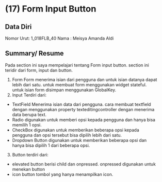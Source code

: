 # (17) Form Input Button
## Data Diri

Nomor Urut: 1_018FLB_40
Nama : Meisya Amanda Aldi

## Summary/ Resume
Pada section ini saya mempelajari tentang Form input button. section ini teridir dari form, input dan button.
1. Form
Form menerima isian dari pengguna dan untuk isian datanya dapat lebih dari satu. untuk membuat form menggunakan widget stateful. untuk isian form disimpan menggunakan GlobalKey.
2. Input
Terdiri dari:
  - TextField
  Menerima isian data dari pengguna. cara membuat textfield dengan menggunakan property texteditingcontroller dengan menerima data berupa text. 
  - Radio
  digunakan untuk memberi opsi kepada pengguna dan hanya bisa memilih 1 opsi.
  - CheckBox
  digunakan untuk memberikan beberapa opsi kepada pengguna dan opsi tersebut bisa dipilih lebih dari satu.
  - Dropdown Button
  digunakan untuk memberikan beberapa opsi dan hanya bisa dipilih 1 dari beberapa opsi.
3. Button
  terdiri dari:
  - elevated button
  berisi child dan onpressed. onpressed digunakan untuk menekan button
  - icon button
  tombol yang hanya menampilkan icon. 
